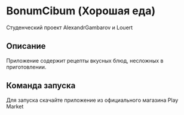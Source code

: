 # BonumCibum (Хорошая еда)
Студенческий проект AlexandrGambarov и Louert


## Описание
Приложение содержит рецепты вкусных блюд, несложных в приготовлении.

## Команда запуска
Для запуска скачайте приложение из официального магазина Play Market
